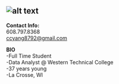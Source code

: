 ![alt text](https://avatars.githubusercontent.com/u/194128618?s=400&u=e8152c1efbb3906f3d196bc314d408ffbb722b3d&v=4)  
---
**Contact Info:**  
608.797.8368  
ccyang8792@gmail.com  

**BIO**  
-Full Time Student  
-Data Analyst @ Western Technical College  
-37 years young  
-La Crosse, WI  

